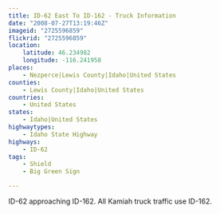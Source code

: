 ```yaml
---
title: ID-62 East To ID-162 - Truck Information
date: "2008-07-27T13:19:46Z"
imageid: "2725596859"
flickrid: "2725596859"
location:
    latitude: 46.234982
    longitude: -116.241958
places:
    - Nezperce|Lewis County|Idaho|United States
counties:
    - Lewis County|Idaho|United States
countries:
    - United States
states:
    - Idaho|United States
highwaytypes:
    - Idaho State Highway
highways:
    - ID-62
tags:
    - Shield
    - Big Green Sign

---
```

ID-62 approaching ID-162.  All Kamiah truck traffic use ID-162.